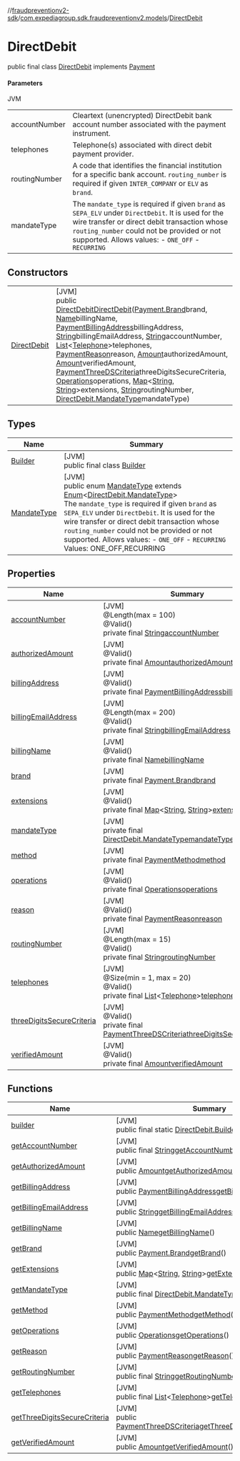 //[fraudpreventionv2-sdk](../../../index.md)/[com.expediagroup.sdk.fraudpreventionv2.models](../index.md)/[DirectDebit](index.md)

# DirectDebit

public final class [DirectDebit](index.md) implements [Payment](../-payment/index.md)

#### Parameters

JVM

| | |
|---|---|
| accountNumber | Cleartext (unencrypted) DirectDebit bank account number associated with the payment instrument. |
| telephones | Telephone(s) associated with direct debit payment provider. |
| routingNumber | A code that identifies the financial institution for a specific bank account. `routing_number` is required if given `INTER_COMPANY` or `ELV` as `brand`. |
| mandateType | The `mandate_type` is required if given `brand` as `SEPA_ELV` under `DirectDebit`.  It is used for the wire transfer or direct debit transaction whose `routing_number` could not be provided or not supported.   Allows values:  - `ONE_OFF`  - `RECURRING` |

## Constructors

| | |
|---|---|
| [DirectDebit](-direct-debit.md) | [JVM]<br>public [DirectDebit](index.md)[DirectDebit](-direct-debit.md)([Payment.Brand](../-payment/-brand/index.md)brand, [Name](../-name/index.md)billingName, [PaymentBillingAddress](../-payment-billing-address/index.md)billingAddress, [String](https://docs.oracle.com/javase/8/docs/api/java/lang/String.html)billingEmailAddress, [String](https://docs.oracle.com/javase/8/docs/api/java/lang/String.html)accountNumber, [List](https://docs.oracle.com/javase/8/docs/api/java/util/List.html)&lt;[Telephone](../-telephone/index.md)&gt;telephones, [PaymentReason](../-payment-reason/index.md)reason, [Amount](../-amount/index.md)authorizedAmount, [Amount](../-amount/index.md)verifiedAmount, [PaymentThreeDSCriteria](../-payment-three-d-s-criteria/index.md)threeDigitsSecureCriteria, [Operations](../-operations/index.md)operations, [Map](https://docs.oracle.com/javase/8/docs/api/java/util/Map.html)&lt;[String](https://docs.oracle.com/javase/8/docs/api/java/lang/String.html), [String](https://docs.oracle.com/javase/8/docs/api/java/lang/String.html)&gt;extensions, [String](https://docs.oracle.com/javase/8/docs/api/java/lang/String.html)routingNumber, [DirectDebit.MandateType](-mandate-type/index.md)mandateType) |

## Types

| Name | Summary |
|---|---|
| [Builder](-builder/index.md) | [JVM]<br>public final class [Builder](-builder/index.md) |
| [MandateType](-mandate-type/index.md) | [JVM]<br>public enum [MandateType](-mandate-type/index.md) extends [Enum](https://docs.oracle.com/javase/8/docs/api/java/lang/Enum.html)&lt;[DirectDebit.MandateType](-mandate-type/index.md)&gt;<br>The `mandate_type` is required if given `brand` as `SEPA_ELV` under `DirectDebit`.  It is used for the wire transfer or direct debit transaction whose `routing_number` could not be provided or not supported.   Allows values:  - `ONE_OFF`  - `RECURRING` Values: ONE_OFF,RECURRING |

## Properties

| Name | Summary |
|---|---|
| [accountNumber](index.md#-1618425264%2FProperties%2F-173342751) | [JVM]<br>@Length(max = 100)<br>@Valid()<br>private final [String](https://docs.oracle.com/javase/8/docs/api/java/lang/String.html)[accountNumber](index.md#-1618425264%2FProperties%2F-173342751) |
| [authorizedAmount](index.md#-2075581695%2FProperties%2F-173342751) | [JVM]<br>@Valid()<br>private final [Amount](../-amount/index.md)[authorizedAmount](index.md#-2075581695%2FProperties%2F-173342751) |
| [billingAddress](index.md#1480346715%2FProperties%2F-173342751) | [JVM]<br>@Valid()<br>private final [PaymentBillingAddress](../-payment-billing-address/index.md)[billingAddress](index.md#1480346715%2FProperties%2F-173342751) |
| [billingEmailAddress](index.md#1833521971%2FProperties%2F-173342751) | [JVM]<br>@Length(max = 200)<br>@Valid()<br>private final [String](https://docs.oracle.com/javase/8/docs/api/java/lang/String.html)[billingEmailAddress](index.md#1833521971%2FProperties%2F-173342751) |
| [billingName](index.md#-854496576%2FProperties%2F-173342751) | [JVM]<br>@Valid()<br>private final [Name](../-name/index.md)[billingName](index.md#-854496576%2FProperties%2F-173342751) |
| [brand](index.md#-1866806081%2FProperties%2F-173342751) | [JVM]<br>private final [Payment.Brand](../-payment/-brand/index.md)[brand](index.md#-1866806081%2FProperties%2F-173342751) |
| [extensions](index.md#604944672%2FProperties%2F-173342751) | [JVM]<br>@Valid()<br>private final [Map](https://docs.oracle.com/javase/8/docs/api/java/util/Map.html)&lt;[String](https://docs.oracle.com/javase/8/docs/api/java/lang/String.html), [String](https://docs.oracle.com/javase/8/docs/api/java/lang/String.html)&gt;[extensions](index.md#604944672%2FProperties%2F-173342751) |
| [mandateType](index.md#-1836508540%2FProperties%2F-173342751) | [JVM]<br>private final [DirectDebit.MandateType](-mandate-type/index.md)[mandateType](index.md#-1836508540%2FProperties%2F-173342751) |
| [method](index.md#-2013431693%2FProperties%2F-173342751) | [JVM]<br>private final [PaymentMethod](../-payment-method/index.md)[method](index.md#-2013431693%2FProperties%2F-173342751) |
| [operations](index.md#-1154363320%2FProperties%2F-173342751) | [JVM]<br>@Valid()<br>private final [Operations](../-operations/index.md)[operations](index.md#-1154363320%2FProperties%2F-173342751) |
| [reason](index.md#1259601008%2FProperties%2F-173342751) | [JVM]<br>@Valid()<br>private final [PaymentReason](../-payment-reason/index.md)[reason](index.md#1259601008%2FProperties%2F-173342751) |
| [routingNumber](index.md#1755340951%2FProperties%2F-173342751) | [JVM]<br>@Length(max = 15)<br>@Valid()<br>private final [String](https://docs.oracle.com/javase/8/docs/api/java/lang/String.html)[routingNumber](index.md#1755340951%2FProperties%2F-173342751) |
| [telephones](index.md#-666667867%2FProperties%2F-173342751) | [JVM]<br>@Size(min = 1, max = 20)<br>@Valid()<br>private final [List](https://docs.oracle.com/javase/8/docs/api/java/util/List.html)&lt;[Telephone](../-telephone/index.md)&gt;[telephones](index.md#-666667867%2FProperties%2F-173342751) |
| [threeDigitsSecureCriteria](index.md#-585931796%2FProperties%2F-173342751) | [JVM]<br>@Valid()<br>private final [PaymentThreeDSCriteria](../-payment-three-d-s-criteria/index.md)[threeDigitsSecureCriteria](index.md#-585931796%2FProperties%2F-173342751) |
| [verifiedAmount](index.md#2073695732%2FProperties%2F-173342751) | [JVM]<br>@Valid()<br>private final [Amount](../-amount/index.md)[verifiedAmount](index.md#2073695732%2FProperties%2F-173342751) |

## Functions

| Name | Summary |
|---|---|
| [builder](builder.md) | [JVM]<br>public final static [DirectDebit.Builder](-builder/index.md)[builder](builder.md)() |
| [getAccountNumber](get-account-number.md) | [JVM]<br>public final [String](https://docs.oracle.com/javase/8/docs/api/java/lang/String.html)[getAccountNumber](get-account-number.md)() |
| [getAuthorizedAmount](get-authorized-amount.md) | [JVM]<br>public [Amount](../-amount/index.md)[getAuthorizedAmount](get-authorized-amount.md)() |
| [getBillingAddress](get-billing-address.md) | [JVM]<br>public [PaymentBillingAddress](../-payment-billing-address/index.md)[getBillingAddress](get-billing-address.md)() |
| [getBillingEmailAddress](get-billing-email-address.md) | [JVM]<br>public [String](https://docs.oracle.com/javase/8/docs/api/java/lang/String.html)[getBillingEmailAddress](get-billing-email-address.md)() |
| [getBillingName](get-billing-name.md) | [JVM]<br>public [Name](../-name/index.md)[getBillingName](get-billing-name.md)() |
| [getBrand](get-brand.md) | [JVM]<br>public [Payment.Brand](../-payment/-brand/index.md)[getBrand](get-brand.md)() |
| [getExtensions](get-extensions.md) | [JVM]<br>public [Map](https://docs.oracle.com/javase/8/docs/api/java/util/Map.html)&lt;[String](https://docs.oracle.com/javase/8/docs/api/java/lang/String.html), [String](https://docs.oracle.com/javase/8/docs/api/java/lang/String.html)&gt;[getExtensions](get-extensions.md)() |
| [getMandateType](get-mandate-type.md) | [JVM]<br>public final [DirectDebit.MandateType](-mandate-type/index.md)[getMandateType](get-mandate-type.md)() |
| [getMethod](get-method.md) | [JVM]<br>public [PaymentMethod](../-payment-method/index.md)[getMethod](get-method.md)() |
| [getOperations](get-operations.md) | [JVM]<br>public [Operations](../-operations/index.md)[getOperations](get-operations.md)() |
| [getReason](get-reason.md) | [JVM]<br>public [PaymentReason](../-payment-reason/index.md)[getReason](get-reason.md)() |
| [getRoutingNumber](get-routing-number.md) | [JVM]<br>public final [String](https://docs.oracle.com/javase/8/docs/api/java/lang/String.html)[getRoutingNumber](get-routing-number.md)() |
| [getTelephones](get-telephones.md) | [JVM]<br>public final [List](https://docs.oracle.com/javase/8/docs/api/java/util/List.html)&lt;[Telephone](../-telephone/index.md)&gt;[getTelephones](get-telephones.md)() |
| [getThreeDigitsSecureCriteria](get-three-digits-secure-criteria.md) | [JVM]<br>public [PaymentThreeDSCriteria](../-payment-three-d-s-criteria/index.md)[getThreeDigitsSecureCriteria](get-three-digits-secure-criteria.md)() |
| [getVerifiedAmount](get-verified-amount.md) | [JVM]<br>public [Amount](../-amount/index.md)[getVerifiedAmount](get-verified-amount.md)() |
